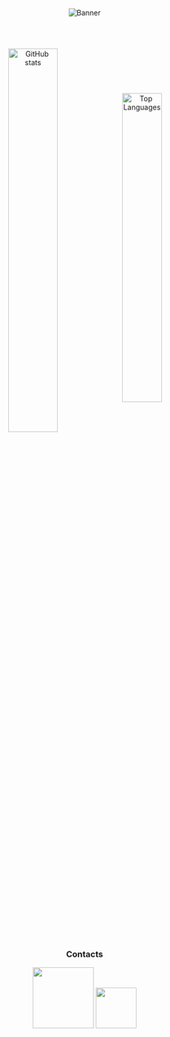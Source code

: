<div align="center">
  <img src="https://github.com/user-attachments/assets/545716f1-d83c-4c68-a7ef-cee72288a664" alt="Banner" />
</div>

<br><br>
<div align="center">
  <img width=44% align="center" src="https://github-readme-stats.vercel.app/api?username=DiamantexDev&show_icons=true&theme=highcontrast" alt="GitHub stats" />
  <img width=39.5% align="center" src="https://github-readme-stats.vercel.app/api/top-langs/?username=DiamantexDev&layout=compact&theme=highcontrast" alt="Top Languages" />
</div>
<br><br>

<h3 align="center">Contacts</h3>

<p align="center">
  <a href="https://www.instagram.com/dxdiamantex/" target="_blank"><img width="120em" src="https://img.shields.io/badge/-Instagram-E4405F?style=for-the-badge&logo=instagram&logoColor=white" /></a>
  <a href="mailto:diamantexdev@gmail.com" target="_blank"><img width="80em" src="https://img.shields.io/badge/-Email-D14836?style=for-the-badge&logo=gmail&logoColor=white" /></a>
</p>

